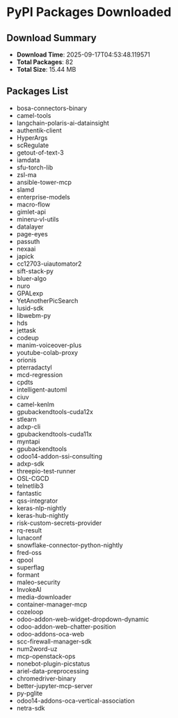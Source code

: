 # PyPI Packages Downloaded

## Download Summary
- **Download Time**: 2025-09-17T04:53:48.119571
- **Total Packages**: 82
- **Total Size**: 15.44 MB

## Packages List
- bosa-connectors-binary
- camel-tools
- langchain-polaris-ai-datainsight
- authentik-client
- HyperArgs
- scRegulate
- getout-of-text-3
- iamdata
- sfu-torch-lib
- zsl-ma
- ansible-tower-mcp
- slamd
- enterprise-models
- macro-flow
- gimlet-api
- mineru-vl-utils
- datalayer
- page-eyes
- passuth
- nexaai
- japick
- cc12703-uiautomator2
- sift-stack-py
- bluer-algo
- nuro
- GPALexp
- YetAnotherPicSearch
- lusid-sdk
- libwebm-py
- hds
- jettask
- codeup
- manim-voiceover-plus
- youtube-colab-proxy
- orionis
- pterradactyl
- mcd-regression
- cpdts
- intelligent-automl
- ciuv
- camel-kenlm
- gpubackendtools-cuda12x
- stlearn
- adxp-cli
- gpubackendtools-cuda11x
- myntapi
- gpubackendtools
- odoo14-addon-ssi-consulting
- adxp-sdk
- threepio-test-runner
- OSL-CGCD
- telnetlib3
- fantastic
- qss-integrator
- keras-nlp-nightly
- keras-hub-nightly
- risk-custom-secrets-provider
- rq-result
- lunaconf
- snowflake-connector-python-nightly
- fred-oss
- qpool
- superflag
- formant
- maleo-security
- InvokeAI
- media-downloader
- container-manager-mcp
- cozeloop
- odoo-addon-web-widget-dropdown-dynamic
- odoo-addon-web-chatter-position
- odoo-addons-oca-web
- scc-firewall-manager-sdk
- num2word-uz
- mcp-openstack-ops
- nonebot-plugin-picstatus
- ariel-data-preprocessing
- chromedriver-binary
- better-jupyter-mcp-server
- py-pglite
- odoo14-addons-oca-vertical-association
- netra-sdk
